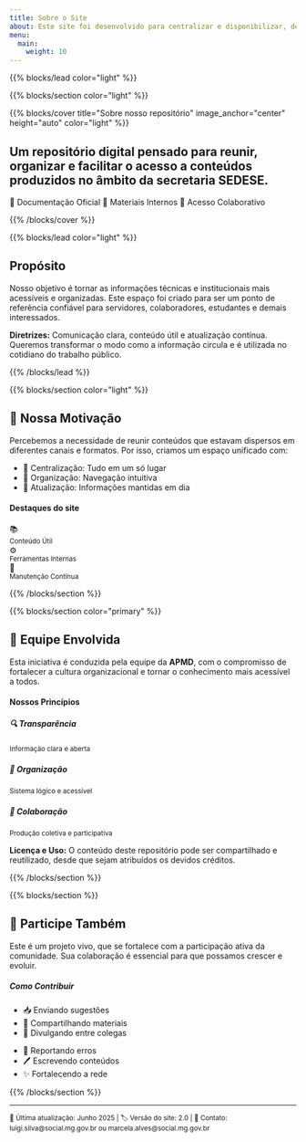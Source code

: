 ```yaml
---
title: Sobre o Site
about: Este site foi desenvolvido para centralizar e disponibilizar, de forma clara e acessível, as documentações, materiais de apoio e registros produzidos pela equipe da secretaria. O objetivo é facilitar a consulta, preservar o histórico das ações e incentivar o uso qualificado das informações. Trata-se de um ambiente em constante evolução, que reflete nosso compromisso com a transparência, a organização e a colaboração.
menu:
  main:
    weight: 10
---
```

{{% blocks/lead color="light" %}}

{{% blocks/section color="light" %}}

{{% blocks/cover title="Sobre nosso repositório" image_anchor="center" height="auto" color="light" %}}

<div class="mx-auto text-center">
  <div class="col-lg-6">
  <h2 class="display-5 fw-bold text-primary mb-4">
    Um repositório digital pensado para reunir, organizar e facilitar o acesso a conteúdos produzidos no âmbito da secretaria SEDESE.
  </h2>
  <div class="mt-5 d-flex justify-content-center">
    <span class="badge badge-light mx-2 p-2">📄 Documentação Oficial</span>
    <span class="badge badge-light mx-2 p-2">📌 Materiais Internos</span>
    <span class="badge badge-light mx-2 p-2">🤝 Acesso Colaborativo</span>
  </div>
</div>

{{% /blocks/cover %}}

{{% blocks/lead color="light" %}}

## Propósito

Nosso objetivo é tornar as informações técnicas e institucionais mais acessíveis e organizadas. Este espaço foi criado para ser um ponto de referência confiável para servidores, colaboradores, estudantes e demais interessados.

**Diretrizes:** Comunicação clara, conteúdo útil e atualização contínua. Queremos transformar o modo como a informação circula e é utilizada no cotidiano do trabalho público.

{{% /blocks/lead %}}

{{% blocks/section color="light" %}}



<div class="row align-items-center">
  <div class="col-lg-6">
    <h2 class="display-5 fw-bold text-primary mb-4">
      🎯 Nossa Motivação
    </h2>
    <p class="lead mb-4">
      Percebemos a necessidade de reunir conteúdos que estavam dispersos em diferentes canais e formatos. Por isso, criamos um espaço unificado com:
    </p>
    <ul class="list-unstyled">
      <li class="mb-3">
        <span class="text-primary fw-bold">📌 Centralização:</span> Tudo em um só lugar
      </li>
      <li class="mb-3">
        <span class="text-primary fw-bold">🧭 Organização:</span> Navegação intuitiva 
      </li>
      <li class="mb-3">
        <span class="text-primary fw-bold">📆 Atualização:</span> Informações mantidas em dia
      </li>
    </ul>
  </div>
  <div class="col-lg-6 text-center">
    <div class="p-4 bg-light rounded-3">
      <h4 class="text-primary mb-3">Destaques do site</h4>
      <div class="row text-center">
        <div class="col-4">
          <div class="h2 text-primary">📚</div>
          <small class="text-muted">Conteúdo Útil</small>
        </div>
        <div class="col-4">
          <div class="h2 text-primary">⚙️</div>
          <small class="text-muted">Ferramentas Internas</small>
        </div>
        <div class="col-4">
          <div class="h2 text-primary">🔄</div>
          <small class="text-muted">Manutenção Contínua</small>
        </div>
      </div>
    </div>
  </div>
</div>

{{% /blocks/section %}}

{{% blocks/section color="primary" %}}

<div class="text-center text-white">
  <h2 class="display-5 fw-bold mb-4">
    👥 Equipe Envolvida
  </h2>
  <div class="row justify-content-center">
    <div class="col-lg-8">
      <p class="lead mb-4">
        Esta iniciativa é conduzida pela equipe da <strong> APMD</strong>, com o compromisso de fortalecer a cultura organizacional e tornar o conhecimento mais acessível a todos.
      </p>
      <div class="bg-white bg-opacity-10 rounded-3 p-4 mb-4">
        <h4 class="mb-3">Nossos Princípios</h4>
        <div class="row">
          <div class="col-md-4 mb-3">
            <h5>🔍 Transparência</h5>
            <small>Informação clara e aberta</small>
          </div>
          <div class="col-md-4 mb-3">
            <h5>📘 Organização</h5>
            <small>Sistema lógico e acessível</small>
          </div>
          <div class="col-md-4 mb-3">
            <h5>🧩 Colaboração</h5>
            <small>Produção coletiva e participativa</small>
          </div>
        </div>
      </div>
      <p class="mb-4">
        <strong>Licença e Uso:</strong> O conteúdo deste repositório pode ser compartilhado e reutilizado, desde que sejam atribuídos os devidos créditos.
      </p>
    </div>
  </div>
</div>

{{% /blocks/section %}}

{{% blocks/section %}}

<div class="text-center">
  <h2 class="display-6 fw-bold text-primary mb-4">
    🚀 Participe Também
  </h2>
  <p class="lead mb-4">
    Este é um projeto vivo, que se fortalece com a participação ativa da comunidade. Sua colaboração é essencial para que possamos crescer e evoluir.
  </p>
  <div class="row justify-content-center">
    <div class="col-lg-8">
      <div class="card border-primary">
        <div class="card-body">
          <h5 class="card-title text-primary">Como Contribuir</h5>
          <div class="row text-start">
            <div class="col-md-6">
              <ul class="list-unstyled">
                <li class="mb-2">📥 Enviando sugestões</li>
                <li class="mb-2">🧾 Compartilhando materiais</li>
                <li class="mb-2">📢 Divulgando entre colegas</li>
              </ul>
            </div>
            <div class="col-md-6">
              <ul class="list-unstyled">
                <li class="mb-2">🔧 Reportando erros</li>
                <li class="mb-2">🖊️ Escrevendo conteúdos</li>
                <li class="mb-2">✨ Fortalecendo a rede</li>
              </ul>
            </div>
          </div>
        </div>
      </div>
    </div>
  </div>
</div>

{{% /blocks/section %}}

---

<div class="text-center mt-5 text-muted">
  <small>
    📅 Última atualização: Junho 2025 | 
    🏷️ Versão do site: 2.0 | 
    📧 Contato: luigi.silva@social.mg.gov.br ou marcela.alves@social.mg.gov.br
  </small>
</div>
